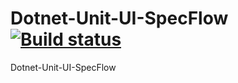 # Dotnet-Unit-UI-SpecFlow [![Build status](https://lachgar.visualstudio.com/Dotnet-Unit-UI-SpecFlow/_apis/build/status/Dotnet-Unit-UI-SpecFlow-ASP.NET%20Core-CI)](https://lachgar.visualstudio.com/Dotnet-Unit-UI-SpecFlow/_build/latest?definitionId=9)

Dotnet-Unit-UI-SpecFlow


